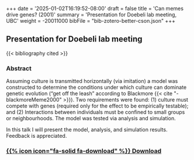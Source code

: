+++
date = '2025-01-02T16:19:52-08:00'
draft = false
title = 'Can memes drive genes? (2001)'
summary = 'Presentation for Doebeli lab meeting, UBC'
weight = -20011000
bibFile = "bib-zotero-better-cson.json"
+++
<!-- Must include "bib" in filename: https://labs.loupbrun.ca/hugo-cite/usage/ -->

## Presentation for Doebeli lab meeting

<!-- 
{{< cite "blokCan2001" >}}

Idea: Can I specify bibFile here or below to prevent blackmoreMeme2000 from being filled in here?
Can happen when I edit blok00b.md, at least when running hugo server locally.
[Rik, 2025-01-02]
 -->
{{< bibliography cited >}}

### Abstract

Assuming culture is transmitted horizontally (via imitation) a model was constructed to determine the conditions under which culture can dominate genetic evolution (“get off the leash” according to Blackmore {{< cite "-blackmoreMeme2000" >}}). Two requirements were found: (1) culture must compete with genes (required only for the effect to be empirically testable); and (2) Interactions between individuals must be confined to small groups or neighbourhoods. The model was tested via analysis and simulation.

In this talk I will present the model, analysis, and simulation results. Feedback is appreciated. 


### [{{% icon icon="fa-solid fa-download" %}} Download](../blok01.pdf)